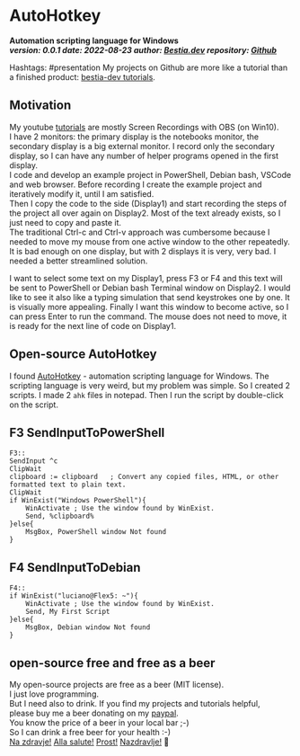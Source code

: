 [comment]: # (auto_md_to_doc_comments segment start A)

# AutoHotkey

[comment]: # (auto_cargo_toml_to_md start)

**Automation scripting language for Windows**  
***version: 0.0.1 date: 2022-08-23 author: [Bestia.dev](https://bestia.dev) repository: [Github](https://github.com/bestia-dev/AutoHotkey)***  

[comment]: # (auto_cargo_toml_to_md end)

Hashtags: #presentation
My projects on Github are more like a tutorial than a finished product: [bestia-dev tutorials](https://github.com/bestia-dev/tutorials_rust_wasm).

## Motivation

My youtube [tutorials](https://www.youtube.com/channel/UCitt3zFHK2jDetDh6ezI05A) are mostly Screen Recordings with OBS (on Win10).  
I have 2 monitors: the primary display is the notebooks monitor, the secondary display is a big external monitor. I record only the secondary display, so I can have any number of helper programs opened in the first display.  
I code and develop an example project in PowerShell, Debian bash, VSCode and web browser. Before recording I create the example project and iteratively modify it, until I am satisfied.  
Then I copy the code to the side (Display1) and start recording the steps of the project all over again on Display2. Most of the text already exists, so I just need to copy and paste it.  
The traditional Ctrl-c and Ctrl-v approach was cumbersome because I needed to move my mouse from one active window to the other repeatedly. It is bad enough on one display, but with 2 displays it is very, very bad. I needed a better streamlined solution.  

I want to select some text on my Display1, press F3 or F4 and this text will be sent to PowerShell or Debian bash Terminal window on Display2. I would like to see it also like a typing simulation that send keystrokes one by one. It is visually more appealing. Finally I want this window to become active, so I can press Enter to run the command. The mouse does not need to move, it is ready for the next line of code on Display1.  

## Open-source AutoHotkey

I found [AutoHotkey](https://www.autohotkey.com/) - automation scripting language for Windows. The scripting language is very weird, but my problem was simple. So I created 2 scripts. I made 2 `ahk` files in notepad. Then I run the script by double-click on the script.

## F3 SendInputToPowerShell

```AutoHotkey
F3::
SendInput ^c
ClipWait
clipboard := clipboard   ; Convert any copied files, HTML, or other formatted text to plain text.
ClipWait
if WinExist("Windows PowerShell"){
    WinActivate ; Use the window found by WinExist.
    Send, %clipboard%
}else{
    MsgBox, PowerShell window Not found
}
```

## F4 SendInputToDebian

```AutoHotkey
F4::
if WinExist("luciano@Flex5: ~"){
    WinActivate ; Use the window found by WinExist.
    Send, My First Script
}else{
    MsgBox, Debian window Not found
}
```

## open-source free and free as a beer

My open-source projects are free as a beer (MIT license).  
I just love programming.  
But I need also to drink. If you find my projects and tutorials helpful,  
please buy me a beer donating on my [paypal](https://paypal.me/LucianoBestia).  
You know the price of a beer in your local bar ;-)  
So I can drink a free beer for your health :-)  
[Na zdravje!](https://translate.google.com/?hl=en&sl=sl&tl=en&text=Na%20zdravje&op=translate) [Alla salute!](https://dictionary.cambridge.org/dictionary/italian-english/alla-salute) [Prost!](https://dictionary.cambridge.org/dictionary/german-english/prost) [Nazdravlje!](https://matadornetwork.com/nights/how-to-say-cheers-in-50-languages/) 🍻

[comment]: # (auto_md_to_doc_comments segment end A)
